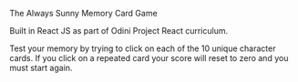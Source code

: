 The Always Sunny Memory Card Game

Built in React JS as part of Odini Project React curriculum.

Test your memory by trying to click on each of the 10 unique character cards. If you click on a repeated card your score will reset to zero and you must start again.
